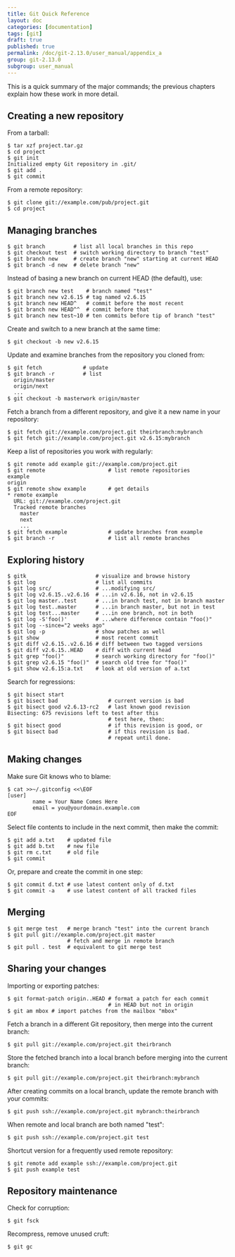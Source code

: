 ```yaml
---
title: Git Quick Reference
layout: doc
categories: [documentation]
tags: [git]
draft: true
published: true
permalink: /doc/git-2.13.0/user_manual/appendix_a
group: git-2.13.0
subgroup: user_manual
---
```


This is a quick summary of the major commands; the previous chapters explain how these work in more detail.

## Creating a new repository

From a tarball:

    $ tar xzf project.tar.gz
    $ cd project
    $ git init
    Initialized empty Git repository in .git/
    $ git add .
    $ git commit

From a remote repository:

    $ git clone git://example.com/pub/project.git
    $ cd project

## Managing branches

    $ git branch         # list all local branches in this repo
    $ git checkout test  # switch working directory to branch "test"
    $ git branch new     # create branch "new" starting at current HEAD
    $ git branch -d new  # delete branch "new"

Instead of basing a new branch on current HEAD (the default), use:

    $ git branch new test    # branch named "test"
    $ git branch new v2.6.15 # tag named v2.6.15
    $ git branch new HEAD^   # commit before the most recent
    $ git branch new HEAD^^  # commit before that
    $ git branch new test~10 # ten commits before tip of branch "test"

Create and switch to a new branch at the same time:

    $ git checkout -b new v2.6.15

Update and examine branches from the repository you cloned from:

    $ git fetch             # update
    $ git branch -r         # list
      origin/master
      origin/next
      ...
    $ git checkout -b masterwork origin/master

Fetch a branch from a different repository, and give it a new name in your repository:

    $ git fetch git://example.com/project.git theirbranch:mybranch
    $ git fetch git://example.com/project.git v2.6.15:mybranch

Keep a list of repositories you work with regularly:

    $ git remote add example git://example.com/project.git
    $ git remote                    # list remote repositories
    example
    origin
    $ git remote show example       # get details
    * remote example
      URL: git://example.com/project.git
      Tracked remote branches
        master
        next
        ...
    $ git fetch example             # update branches from example
    $ git branch -r                 # list all remote branches

## Exploring history

    $ gitk                      # visualize and browse history
    $ git log                   # list all commits
    $ git log src/              # ...modifying src/
    $ git log v2.6.15..v2.6.16  # ...in v2.6.16, not in v2.6.15
    $ git log master..test      # ...in branch test, not in branch master
    $ git log test..master      # ...in branch master, but not in test
    $ git log test...master     # ...in one branch, not in both
    $ git log -S'foo()'         # ...where difference contain "foo()"
    $ git log --since="2 weeks ago"
    $ git log -p                # show patches as well
    $ git show                  # most recent commit
    $ git diff v2.6.15..v2.6.16 # diff between two tagged versions
    $ git diff v2.6.15..HEAD    # diff with current head
    $ git grep "foo()"          # search working directory for "foo()"
    $ git grep v2.6.15 "foo()"  # search old tree for "foo()"
    $ git show v2.6.15:a.txt    # look at old version of a.txt

Search for regressions:

    $ git bisect start
    $ git bisect bad                # current version is bad
    $ git bisect good v2.6.13-rc2   # last known good revision
    Bisecting: 675 revisions left to test after this
                                    # test here, then:
    $ git bisect good               # if this revision is good, or
    $ git bisect bad                # if this revision is bad.
                                    # repeat until done.

## Making changes

Make sure Git knows who to blame:

    $ cat >>~/.gitconfig <<\EOF
    [user]
            name = Your Name Comes Here
            email = you@yourdomain.example.com
    EOF

Select file contents to include in the next commit, then make the commit:

    $ git add a.txt    # updated file
    $ git add b.txt    # new file
    $ git rm c.txt     # old file
    $ git commit

Or, prepare and create the commit in one step:

    $ git commit d.txt # use latest content only of d.txt
    $ git commit -a    # use latest content of all tracked files

## Merging

    $ git merge test   # merge branch "test" into the current branch
    $ git pull git://example.com/project.git master
                       # fetch and merge in remote branch
    $ git pull . test  # equivalent to git merge test

## Sharing your changes

Importing or exporting patches:

    $ git format-patch origin..HEAD # format a patch for each commit
                                    # in HEAD but not in origin
    $ git am mbox # import patches from the mailbox "mbox"

Fetch a branch in a different Git repository, then merge into the current branch:

    $ git pull git://example.com/project.git theirbranch

Store the fetched branch into a local branch before merging into the current branch:

    $ git pull git://example.com/project.git theirbranch:mybranch

After creating commits on a local branch, update the remote branch with your commits:

    $ git push ssh://example.com/project.git mybranch:theirbranch

When remote and local branch are both named "test":

    $ git push ssh://example.com/project.git test

Shortcut version for a frequently used remote repository:

    $ git remote add example ssh://example.com/project.git
    $ git push example test

## Repository maintenance

Check for corruption:

    $ git fsck

Recompress, remove unused cruft:

    $ git gc
